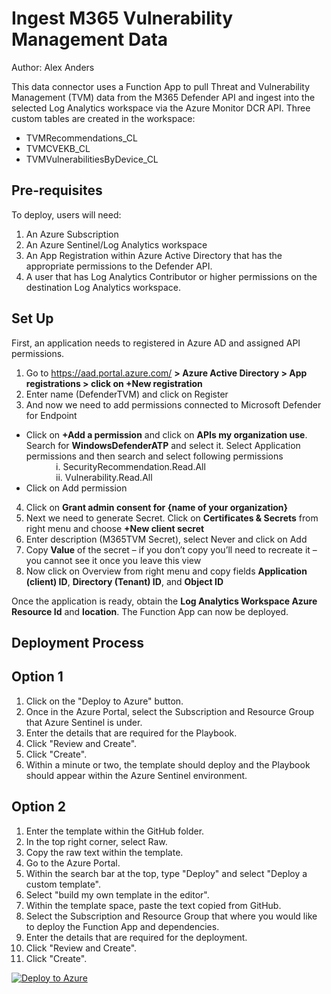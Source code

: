 # Ingest M365 Vulnerability Management Data
Author: Alex Anders

This data connector uses a Function App to pull Threat and Vulnerability Management (TVM) data from the M365 Defender API and ingest into the selected Log Analytics workspace via the Azure Monitor DCR API. Three custom tables are created in the workspace:
- TVMRecommendations_CL
- TVMCVEKB_CL
- TVMVulnerabilitiesByDevice_CL

## **Pre-requisites**

To deploy, users will need:
1. An Azure Subscription
2. An Azure Sentinel/Log Analytics workspace
3. An App Registration within Azure Active Directory that has the appropriate permissions to the Defender API.
4. A user that has Log Analytics Contributor or higher permissions on the destination Log Analytics workspace.

## **Set Up**
First, an application needs to registered in Azure AD and assigned API permissions.
1.	Go to https://aad.portal.azure.com/ <strong>> Azure Active Directory > App registrations > click on +New registration</strong>
2.	Enter name (DefenderTVM) and click on Register
3.	And now we need to add permissions connected to Microsoft Defender for Endpoint<br>
- Click on <strong>+Add a permission</strong> and click on <strong>APIs my organization use</strong>. Search for <strong>WindowsDefenderATP</strong> and select it. Select Application permissions and then search and select following permissions <br>
&nbsp;&nbsp;&nbsp;&nbsp;&nbsp;&nbsp;&nbsp;&nbsp;&nbsp;&nbsp;&nbsp;&nbsp;i.	SecurityRecommendation.Read.All <br>
&nbsp;&nbsp;&nbsp;&nbsp;&nbsp;&nbsp;&nbsp;&nbsp;&nbsp;&nbsp;&nbsp;&nbsp;ii. Vulnerability.Read.All<br>
- Click on Add permission
4.	Click on <strong>Grant admin consent for {name of your organization}</strong>
5.	Next we need to generate Secret. Click on <strong>Certificates & Secrets</strong> from right menu and choose <strong>+New client secret</strong>
6.	Enter description (M365TVM Secret), select Never and click on Add
7.	Copy <strong>Value</strong> of the secret – if you don’t copy you’ll need to recreate it – you cannot see it once you leave this view
8.	Now click on Overview from right menu and copy fields <strong>Application (client) ID</strong>, <strong>Directory (Tenant) ID</strong>, and <strong>Object ID</strong>

Once the application is ready, obtain the <strong>Log Analytics Workspace Azure Resource Id</strong> and <strong>location</strong>. The Function App can now be deployed. 

## **Deployment Process**
## **Option 1**
1. Click on the "Deploy to Azure" button.
2. Once in the Azure Portal, select the Subscription and Resource Group that Azure Sentinel is under.
3. Enter the details that are required for the Playbook.
4. Click "Review and Create".
5. Click "Create".
6. Within a minute or two, the template should deploy and the Playbook should appear within the Azure Sentinel environment. 

## **Option 2**
1. Enter the template within the GitHub folder.
2. In the top right corner, select Raw.
3. Copy the raw text within the template.
4. Go to the Azure Portal.
5. Within the search bar at the top, type "Deploy" and select "Deploy a custom template".
6. Select "build my own template in the editor".
7. Within the template space, paste the text copied from GitHub.
8. Select the Subscription and Resource Group that where you would like to deploy the Function App and dependencies.
9. Enter the details that are required for the deployment.
10. Click "Review and Create".
11. Click "Create".

[![Deploy to Azure](https://aka.ms/deploytoazurebutton)](https://portal.azure.com/#create/Microsoft.Template/uri/https%3A%2F%2Fraw.githubusercontent.com%2Fanders-alex%2FAzure-Sentinel%2FDataConnector-M365Defender-VulnerabilityManagement%2FDataConnectors%2FM365Defender-VulnerabilityManagement%2FazureDeploy.json)
